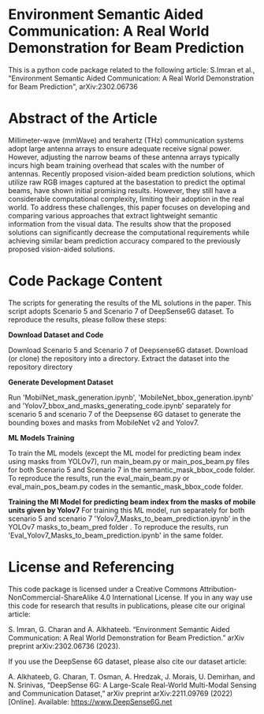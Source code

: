 # Environment Semantic Aided Communication: A Real World Demonstration for Beam Prediction

This is a python code package related to the following article: S.Imran et al., "Environment Semantic Aided Communication: A Real World Demonstration for Beam Prediction", arXiv:2302.06736

# Abstract of the Article
Millimeter-wave (mmWave) and terahertz (THz) communication systems adopt large antenna arrays to ensure adequate receive signal power. However, adjusting the narrow beams of these antenna arrays typically incurs high beam training overhead that scales with the number of antennas. Recently proposed vision-aided beam prediction solutions, which utilize raw RGB images captured at the basestation to predict the optimal beams, have shown initial promising results. However, they still have a considerable computational complexity, limiting their adoption in the real world. To address these challenges, this paper focuses on developing and comparing various approaches that extract lightweight semantic information from the visual data. The results show that the proposed solutions can significantly decrease the computational requirements while achieving similar beam prediction accuracy compared to the previously proposed vision-aided solutions.

# Code Package Content

The scripts for generating the results of the ML solutions in the paper. This script adopts Scenario 5 and Scenario 7 of DeepSense6G dataset.
To reproduce the results, please follow these steps:

**Download Dataset and Code** 

Download Scenario 5 and Scenario 7 of Deepsense6G dataset.
Download (or clone) the repository into a directory.
Extract the dataset into the repository directory

**Generate Development Dataset** 

Run 'MobilNet_mask_generation.ipynb', 'MobileNet_bbox_generation.ipynb' and 'Yolov7_bbox_and_masks_generating_code.ipynb' separately for scenario 5 and scenario 7 of the Deepsense 6G dataset to generate the bounding boxes and masks from MobileNet v2 and Yolov7.

**ML Models Training**

To train the ML models (except the ML model for predicting beam index using masks from YOLOv7), run main_beam.py or main_pos_beam.py files for both Scenario 5 and Scenario 7 in the semantic_mask_bbox_code folder. 
To reproduce the results, run the eval_main_beam.py or eval_main_pos_beam.py codes in the semantic_mask_bbox_code folder. 

**Training the Ml Model for predicting beam index from the masks of mobile units given by Yolov7**
For training this ML model, run separately for both scenario 5 and scenario 7 'Yolov7_Masks_to_beam_prediction.ipynb' in the YOLOv7 masks_to_beam_pred folder . To reproduce the results, run 'Eval_Yolov7_Masks_to_beam_prediction.ipynb' in the same folder.

# License and Referencing
This code package is licensed under a Creative Commons Attribution-NonCommercial-ShareAlike 4.0 International License. If you in any way use this code for research that results in publications, please cite our original article:

S. Imran, G. Charan and A. Alkhateeb. “Environment Semantic Aided Communication: A Real World Demonstration for Beam Prediction.” arXiv preprint arXiv:2302.06736    (2023). 

If you use the DeepSense 6G dataset, please also cite our dataset article:

A. Alkhateeb, G. Charan, T. Osman, A. Hredzak, J. Morais, U. Demirhan, and N. Srinivas, “DeepSense 6G: A Large-Scale Real-World Multi-Modal Sensing and     Communication Dataset,” arXiv preprint arXiv:2211.09769 (2022) [Online]. Available: https://www.DeepSense6G.net





